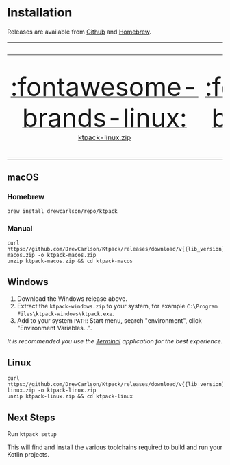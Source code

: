 # Installation

Releases are available from [Github](https://github.com/DrewCarlson/ktpack/releases) and [Homebrew](https://brew.sh/).

|                                                                                                                                                                                   |                                                                             Download v{{lib_version}}                                                                             |                                                                                                                                                                                         | 
|:---------------------------------------------------------------------------------------------------------------------------------------------------------------------------------:|:---------------------------------------------------------------------------------------------------------------------------------------------------------------------------------:|:---------------------------------------------------------------------------------------------------------------------------------------------------------------------------------------:|
| [<span style="font-size:45pt;">:fontawesome-brands-linux:</span><br/>ktpack-linux.zip](https://github.com/DrewCarlson/ktpack/releases/download/v{{lib_version}}/ktpack-linux.zip) | [<span style="font-size:45pt;">:fontawesome-brands-apple:</span><br/>ktpack-macos.zip](https://github.com/DrewCarlson/ktpack/releases/download/v{{lib_version}}/ktpack-macos.zip) | [<span style="font-size:45pt;">:fontawesome-brands-windows:</span><br/>ktpack-windows.zip](https://github.com/DrewCarlson/ktpack/releases/download/v{{lib_version}}/ktpack-windows.zip) |

## macOS

### Homebrew

```bash
brew install drewcarlson/repo/ktpack
```

### Manual

```shell
curl https://github.com/DrewCarlson/Ktpack/releases/download/v{{lib_version}}/ktpack-macos.zip -o ktpack-macos.zip
unzip ktpack-macos.zip && cd ktpack-macos
```

## Windows

1. Download the Windows release above.
2. Extract the `ktpack-windows.zip` to your system, for example `C:\Program Files\ktpack-windows\ktpack.exe`.
3. Add to your system `PATH`: Start menu, search "environment", click "Environment Variables...".

_It is recommended you use the [Terminal](https://github.com/microsoft/terminal) application for the best experience._

## Linux

```shell
curl https://github.com/DrewCarlson/Ktpack/releases/download/v{{lib_version}}/ktpack-linux.zip -o ktpack-linux.zip
unzip ktpack-linux.zip && cd ktpack-linux
```

## Next Steps

Run `ktpack setup`

This will find and install the various toolchains required to build and run your Kotlin projects. 
